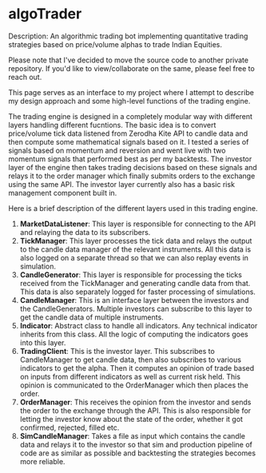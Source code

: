 # algoTrader

Description: An algorithmic trading bot implementing quantitative trading strategies based on price/volume alphas to trade Indian Equities.

Please note that I've decided to move the source code to another private repository. If you'd like to view/collaborate on the same, please feel free to reach out. 

This page serves as an interface to my project where I attempt to describe my design approach and some high-level functions of the trading engine. 

The trading engine is designed in a completely modular way with different layers handling different fucntions. The basic idea is to convert price/volume tick data listened from Zerodha Kite API to candle data and then compute some mathematical signals based on it. I tested a series of signals based on momentum and reversion and went live with two momentum signals that performed best as per my backtests. The investor layer of the engine then takes trading decisions based on these signals and relays it to the order manager which finally submits orders to the exchange using the same API. The investor layer currently also has a basic risk management component built in. 

Here is a brief description of the different layers used in this trading engine.

1. <b>MarketDataListener</b>: This layer is responsible for connecting to the API and relaying the data to its subscribers.
2. <b>TickManager</b>: This layer processes the tick data and relays the output to the candle data manager of the relevant instruments. All this data is also logged on a separate thread so that we can also replay events in simulation.
3. <b>CandleGenerator</b>: This layer is responsible for processing the ticks received from the TickManager and generating candle data from that. This data is also separately logged for faster processing of simulations.
4. <b>CandleManager</b>: This is an interface layer between the investors and the CandleGenerators. Multiple investors can subscribe to this layer to get the candle data of multiple instruments.
5. <b>Indicator</b>: Abstract class to handle all indicators. Any technical indicator inherits from this class. All the logic of computing the indicators goes into this layer.
6. <b>TradingClient</b>: This is the investor layer. This subscribes to CandleManager to get candle data, then also subscribes to various indicators to get the alpha. Then it computes an opinion of trade based on inputs from different indicators as well as current risk held. This opinion is communicated to the OrderManager which then places the order.
7. <b>OrderManager</b>: This receives the opinion from the investor and sends the order to the exchange through the API. This is also responsible for letting the investor know about the state of the order, whether it got confirmed, rejected, filled etc.
8. <b>SimCandleManager</b>: Takes a file as input which contains the candle data and relays it to the investor so that sim and production pipeline of code are as similar as possible and backtesting the strategies becomes more reliable.


